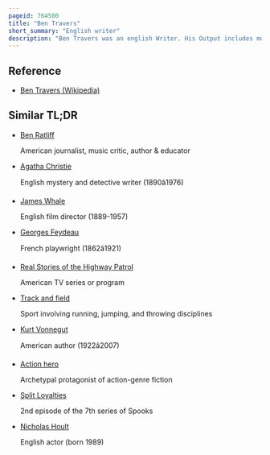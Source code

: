 ```yaml
---
pageid: 764500
title: "Ben Travers"
short_summary: "English writer"
description: "Ben Travers was an english Writer. His Output includes more than 20 Plays, 30 Screenplays, 5 Novels, and 3 Volumes of Memoirs. He is best remembered for his long-running Series of Farces first presented at the Aldwych Theatre in the 1920s and 1930s. Many of these were made into Films and later Television Productions."
---
```


## Reference

- [Ben Travers (Wikipedia)](https://en.wikipedia.org/?curid=764500)

## Similar TL;DR

- [Ben Ratliff](/tldr/en/ben-ratliff)

  American journalist, music critic, author & educator

- [Agatha Christie](/tldr/en/agatha-christie)

  English mystery and detective writer (1890â1976)

- [James Whale](/tldr/en/james-whale)

  English film director (1889-1957)

- [Georges Feydeau](/tldr/en/georges-feydeau)

  French playwright (1862â1921)

- [Real Stories of the Highway Patrol](/tldr/en/real-stories-of-the-highway-patrol)

  American TV series or program

- [Track and field](/tldr/en/track-and-field)

  Sport involving running, jumping, and throwing disciplines

- [Kurt Vonnegut](/tldr/en/kurt-vonnegut)

  American author (1922â2007)

- [Action hero](/tldr/en/action-hero)

  Archetypal protagonist of action-genre fiction

- [Split Loyalties](/tldr/en/split-loyalties)

  2nd episode of the 7th series of Spooks

- [Nicholas Hoult](/tldr/en/nicholas-hoult)

  English actor (born 1989)
